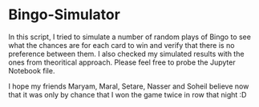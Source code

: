 # Bingo-Simulator

In this script, I tried to simulate a number of random plays of Bingo to see what the chances are for each card to win and verify that there is no preference between them. I also checked my simulated results with the ones from theoritical approach. Please feel free to probe the Jupyter Notebook file.

I hope my friends Maryam, Maral, Setare, Nasser and Soheil believe now that it was only by chance that I won the game twice in row that night :D
